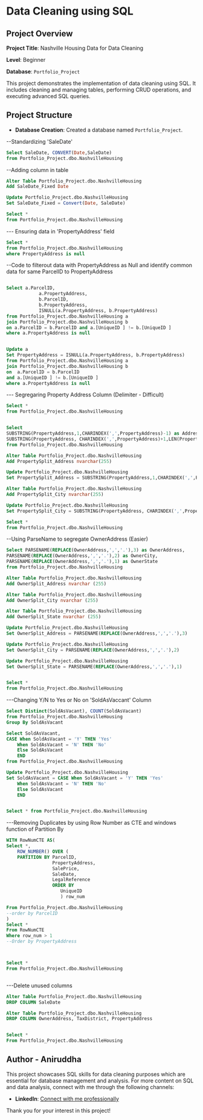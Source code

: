 # Data Cleaning using SQL

## Project Overview

**Project Title**: Nashville Housing Data for Data Cleaning  

**Level**: Beginner

**Database**: `Portfolio_Project`

This project demonstrates the implementation of data cleaning using SQL. It includes cleaning and  managing tables, performing CRUD operations, and executing advanced SQL queries. 

## Project Structure

- **Database Creation**: Created a database named `Portfolio_Project`.

--Standardizing 'SaleDate'

```sql
Select SaleDate, CONVERT(Date,SaleDate)
from Portfolio_Project.dbo.NashvilleHousing

```

--Adding column in table

```sql
Alter Table Portfolio_Project.dbo.NashvilleHousing
Add SaleDate_Fixed Date

Update Portfolio_Project.dbo.NashvilleHousing
Set SaleDate_Fixed = Convert(Date, SaleDate)

Select * 
from Portfolio_Project.dbo.NashvilleHousing


```


--- Ensuring data in 'PropertyAddress' field

```sql
Select *
from Portfolio_Project.dbo.NashvilleHousing
where PropertyAddress is null

```

--Code to filterout data with PropertyAddress as Null and identify common data for same ParcelID to PropertyAddress

```sql

Select a.ParcelID,
            a.PropertyAddress,
            b.ParcelID,
            b.PropertyAddress,
            ISNULL(a.PropertyAddress, b.PropertyAddress)
from Portfolio_Project.dbo.NashvilleHousing a
join Portfolio_Project.dbo.NashvilleHousing b
on a.ParcelID = b.ParcelID and a.[UniqueID ] != b.[UniqueID ]
where a.PropertyAddress is null


Update a
Set PropertyAddress = ISNULL(a.PropertyAddress, b.PropertyAddress)
from Portfolio_Project.dbo.NashvilleHousing a
join Portfolio_Project.dbo.NashvilleHousing b
on	a.ParcelID = b.ParcelID
and a.[UniqueID ] != b.[UniqueID ]
where a.PropertyAddress is null

```



--- Segregaring Property Address Column (Delimiter - Difficult)

```sql
Select *
from Portfolio_Project.dbo.NashvilleHousing


Select
SUBSTRING(PropertyAddress,1,CHARINDEX(',',PropertyAddress)-1) as Address, --CharIndex provides position of the comma in the form of integer
SUBSTRING(PropertyAddress, CHARINDEX(',',PropertyAddress)+1,LEN(PropertyAddress)) as City
from Portfolio_Project.dbo.NashvilleHousing

Alter Table Portfolio_Project.dbo.NashvilleHousing
Add PropertySplit_Address nvarchar(255)

Update Portfolio_Project.dbo.NashvilleHousing
Set PropertySplit_Address = SUBSTRING(PropertyAddress,1,CHARINDEX(',',PropertyAddress)-1) 

Alter Table Portfolio_Project.dbo.NashvilleHousing
Add PropertySplit_City nvarchar(255)

Update Portfolio_Project.dbo.NashvilleHousing
Set PropertySplit_City = SUBSTRING(PropertyAddress, CHARINDEX(',',PropertyAddress)+1,LEN(PropertyAddress)) 

Select *
from Portfolio_Project.dbo.NashvilleHousing

```


--Using ParseName to segregate OwnerAddress (Easier)


```sql
Select PARSENAME(REPLACE(OwnerAddress,',','.'),3) as OwnerAddress,
PARSENAME(REPLACE(OwnerAddress,',','.'),2) as OwnerCity,
PARSENAME(REPLACE(OwnerAddress,',','.'),1) as OwnerState
from Portfolio_Project.dbo.NashvilleHousing

Alter Table Portfolio_Project.dbo.NashvilleHousing
Add OwnerSplit_Address nvarchar (255)

Alter Table Portfolio_Project.dbo.NashvilleHousing
Add OwnerSplit_City nvarchar (255)

Alter Table Portfolio_Project.dbo.NashvilleHousing
Add OwnerSplit_State nvarchar (255)

Update Portfolio_Project.dbo.NashvilleHousing
Set OwnerSplit_Address = PARSENAME(REPLACE(OwnerAddress,',','.'),3)

Update Portfolio_Project.dbo.NashvilleHousing
Set OwnerSplit_City = PARSENAME(REPLACE(OwnerAddress,',','.'),2)

Update Portfolio_Project.dbo.NashvilleHousing
Set OwnerSplit_State = PARSENAME(REPLACE(OwnerAddress,',','.'),1)


Select *
from Portfolio_Project.dbo.NashvilleHousing


```



---Changing Y/N to Yes or No on 'SoldAsVaccant' Column


```sql
Select Distinct(SoldAsVacant), COUNT(SoldAsVacant)
from Portfolio_Project.dbo.NashvilleHousing
Group By SoldAsVacant

Select SoldAsVacant,
CASE When SoldAsVacant = 'Y' THEN 'Yes'
	When SoldAsVacant = 'N' THEN 'No'
	Else SoldAsVacant
	END
from Portfolio_Project.dbo.NashvilleHousing

Update Portfolio_Project.dbo.NashvilleHousing
Set SoldAsVacant = CASE When SoldAsVacant = 'Y' THEN 'Yes'
	When SoldAsVacant = 'N' THEN 'No'
	Else SoldAsVacant
	END


Select * from Portfolio_Project.dbo.NashvilleHousing

```


---Removing Duplicates by using Row Number as CTE and windows function of Partition By


```sql
WITH RowNumCTE AS(
Select *,
	ROW_NUMBER() OVER (
	PARTITION BY ParcelID,
				 PropertyAddress,
				 SalePrice,
				 SaleDate,
				 LegalReference
				 ORDER BY
					UniqueID
					) row_num

From Portfolio_Project.dbo.NashvilleHousing
--order by ParcelID
)
Select *
From RowNumCTE
Where row_num > 1
--Order by PropertyAddress



Select *
From Portfolio_Project.dbo.NashvilleHousing



```


---Delete unused columns


```sql
Alter Table Portfolio_Project.dbo.NashvilleHousing
DROP COLUMN SaleDate

Alter Table Portfolio_Project.dbo.NashvilleHousing
DROP COLUMN OwnerAddress, TaxDistrict, PropertyAddress


Select *
From Portfolio_Project.dbo.NashvilleHousing
```

## Author - Aniruddha

This project showcases SQL skills for data cleaning purposes which are essential for database management and analysis. For more content on SQL and data analysis, connect with me through the following channels:

- **LinkedIn**: [Connect with me professionally](https://www.linkedin.com/in/aniruddhawarang/)

Thank you for your interest in this project!

